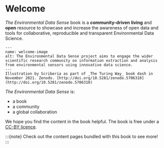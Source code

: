# Welcome 

_The Environmental Data Sense_ book is a **community-driven** **living** and **open** resource to showcase and increase the awareness of open data and tools for collaborative, reproducible and transparent Environmental Data Science.

```{figure} figures/welcome.jpg
---
name: welcome-image
alt: The Environmental Data Sense project aims to engage the wider scientific research community on information extraction and analysis from environmental sensors using innovative data science.
---
Illustration by Scriberia as part of _The Turing Way_ book dash in November 2021. Zenodo. [http://doi.org/10.5281/zenodo.5706310](http://doi.org/10.5281/zenodo.5706310)
```

_The Environmental Data Sense_ is:

* a book
* a community
* a global collaboration

We hope you find the content in the book helpful.
The book is free under a [CC-BY licence](https://github.com/alan-turing-institute/environmental-ds-book/blob/master/LICENSE.md).

:::{note}
Check out the content pages bundled with this book to see more!
:::